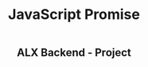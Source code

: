 <div style="display: flex; flex-direction: column; align-items: center; justify-content: center">
    <h1>JavaScript Promise</h1>
    <h2>ALX Backend - Project</h2>
</div>